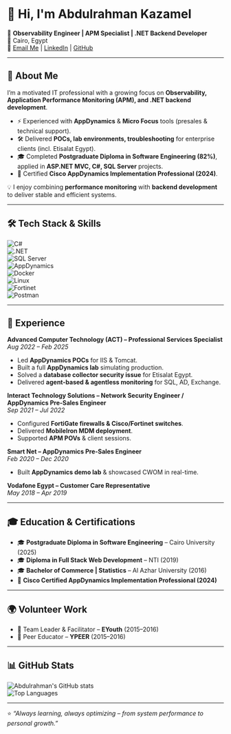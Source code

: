 # 👋 Hi, I'm Abdulrahman Kazamel  

🎯 **Observability Engineer | APM Specialist | .NET Backend Developer**  
📍 Cairo, Egypt  
📧 [Email Me](mailto:Abdulrahmankazamel@gmail.com) | [LinkedIn](https://www.linkedin.com/in/abdulrahman-kazamel/) | [GitHub](https://github.com/Abdulrahman-Kazamel)  

---

## 🚀 About Me  

I’m a motivated IT professional with a growing focus on **Observability, Application Performance Monitoring (APM), and .NET backend development**.  

- ⚡ Experienced with **AppDynamics** & **Micro Focus** tools (presales & technical support).  
- 🛠️ Delivered **POCs, lab environments, troubleshooting** for enterprise clients (incl. Etisalat Egypt).  
- 🎓 Completed **Postgraduate Diploma in Software Engineering (82%)**, applied in **ASP.NET MVC, C#, SQL Server** projects.  
- 📜 Certified **Cisco AppDynamics Implementation Professional (2024)**.  

💡 I enjoy combining **performance monitoring** with **backend development** to deliver stable and efficient systems.  

---

## 🛠️ Tech Stack & Skills  

![C#](https://img.shields.io/badge/C%23-239120?style=for-the-badge&logo=c-sharp&logoColor=white)  
![.NET](https://img.shields.io/badge/.NET-512BD4?style=for-the-badge&logo=dotnet&logoColor=white)  
![SQL Server](https://img.shields.io/badge/SQL%20Server-CC2927?style=for-the-badge&logo=microsoftsqlserver&logoColor=white)  
![AppDynamics](https://img.shields.io/badge/AppDynamics-007396?style=for-the-badge&logo=cisco&logoColor=white)  
![Docker](https://img.shields.io/badge/Docker-2496ED?style=for-the-badge&logo=docker&logoColor=white)  
![Linux](https://img.shields.io/badge/Linux-FCC624?style=for-the-badge&logo=linux&logoColor=black)  
![Fortinet](https://img.shields.io/badge/Fortinet-EE3124?style=for-the-badge&logo=fortinet&logoColor=white)  
![Postman](https://img.shields.io/badge/Postman-FF6C37?style=for-the-badge&logo=postman&logoColor=white)  

---

## 💼 Experience  

**Advanced Computer Technology (ACT) – Professional Services Specialist**  
*Aug 2022 – Feb 2025*  
- Led **AppDynamics POCs** for IIS & Tomcat.  
- Built a full **AppDynamics lab** simulating production.  
- Solved a **database collector security issue** for Etisalat Egypt.  
- Delivered **agent-based & agentless monitoring** for SQL, AD, Exchange.  

**Interact Technology Solutions – Network Security Engineer / AppDynamics Pre-Sales Engineer**  
*Sep 2021 – Jul 2022*  
- Configured **FortiGate firewalls & Cisco/Fortinet switches**.  
- Delivered **MobileIron MDM deployment**.  
- Supported **APM POVs** & client sessions.  

**Smart Net – AppDynamics Pre-Sales Engineer**  
*Feb 2020 – Dec 2020*  
- Built **AppDynamics demo lab** & showcased CWOM in real-time.  

**Vodafone Egypt – Customer Care Representative**  
*May 2018 – Apr 2019*  

---

## 🎓 Education & Certifications  

- 🎓 **Postgraduate Diploma in Software Engineering** – Cairo University (2025)  
- 🎓 **Diploma in Full Stack Web Development** – NTI (2019)  
- 🎓 **Bachelor of Commerce | Statistics** – Al Azhar University (2016)  
- 📜 **Cisco Certified AppDynamics Implementation Professional (2024)**  

---

## 🌍 Volunteer Work  

- 🤝 Team Leader & Facilitator – **EYouth** (2015–2016)  
- 👥 Peer Educator – **YPEER** (2015–2016)  

---

## 📊 GitHub Stats  

![Abdulrahman's GitHub stats](https://github-readme-stats.vercel.app/api?username=Abdulrahman-Kazamel&show_icons=true&theme=radical)  
![Top Languages](https://github-readme-stats.vercel.app/api/top-langs/?username=Abdulrahman-Kazamel&layout=compact&theme=radical)  

---

⭐️ *“Always learning, always optimizing – from system performance to personal growth.”*  

